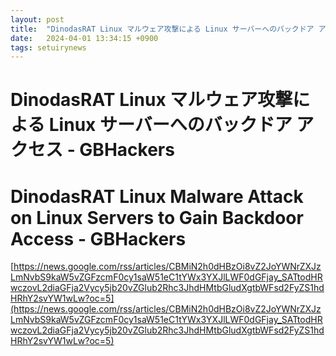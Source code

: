 ```yaml
---
layout: post
title:  "DinodasRAT Linux マルウェア攻撃による Linux サーバーへのバックドア アクセス - GBHackers"
date:   2024-04-01 13:34:15 +0900
tags: setuirynews 
---
```


# DinodasRAT Linux マルウェア攻撃による Linux サーバーへのバックドア アクセス - GBHackers



# DinodasRAT Linux Malware Attack on Linux Servers to Gain Backdoor Access - GBHackers

[https://news.google.com/rss/articles/CBMiN2h0dHBzOi8vZ2JoYWNrZXJzLmNvbS9kaW5vZGFzcmF0cy1saW51eC1tYWx3YXJlLWF0dGFjay_SATtodHRwczovL2diaGFja2Vycy5jb20vZGlub2Rhc3JhdHMtbGludXgtbWFsd2FyZS1hdHRhY2svYW1wLw?oc=5](https://news.google.com/rss/articles/CBMiN2h0dHBzOi8vZ2JoYWNrZXJzLmNvbS9kaW5vZGFzcmF0cy1saW51eC1tYWx3YXJlLWF0dGFjay_SATtodHRwczovL2diaGFja2Vycy5jb20vZGlub2Rhc3JhdHMtbGludXgtbWFsd2FyZS1hdHRhY2svYW1wLw?oc=5)

